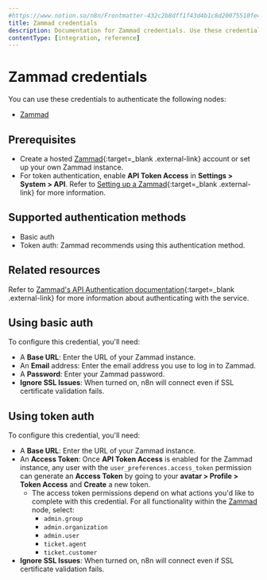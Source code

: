 ```yaml
---
#https://www.notion.so/n8n/Frontmatter-432c2b8dff1f43d4b1c8d20075510fe4
title: Zammad credentials
description: Documentation for Zammad credentials. Use these credentials to authenticate Zammad in n8n, a workflow automation platform.
contentType: [integration, reference]
---
```


# Zammad credentials

You can use these credentials to authenticate the following nodes:

- [Zammad](/integrations/builtin/app-nodes/n8n-nodes-base.zammad/)

## Prerequisites

- Create a hosted [Zammad](https://zammad.com/){:target=_blank .external-link} account or set up your own Zammad instance.
- For token authentication, enable **API Token Access** in **Settings > System > API**. Refer to [Setting up a Zammad](https://admin-docs.zammad.org/en/latest/system/integrations/zabbix.html?#setting-up-a-zammad){:target=_blank .external-link} for more information.

## Supported authentication methods

- Basic auth
- Token auth: Zammad recommends using this authentication method.

## Related resources

Refer to [Zammad's API Authentication documentation](https://docs.zammad.org/en/latest/api/intro.html?#authentication){:target=_blank .external-link} for more information about authenticating with the service.

## Using basic auth

To configure this credential, you'll need:

- A **Base URL**: Enter the URL of your Zammad instance.
- An **Email** address: Enter the email address you use to log in to Zammad.
- A **Password**: Enter your Zammad password.
- **Ignore SSL Issues**: When turned on, n8n will connect even if SSL certificate validation fails.

## Using token auth

To configure this credential, you'll need:

- A **Base URL**: Enter the URL of your Zammad instance.
- An **Access Token**: Once **API Token Access** is enabled for the Zammad instance, any user with the `user_preferences.access_token` permission can generate an **Access Token** by going to your **avatar > Profile > Token Access** and **Create** a new token.
    - The access token permissions depend on what actions you'd like to complete with this credential. For all functionality within the [Zammad](/integrations/builtin/app-nodes/n8n-nodes-base.zammad/) node, select:
        - `admin.group`
        - `admin.organization`
        - `admin.user`
        - `ticket.agent`
        - `ticket.customer`
- **Ignore SSL Issues**: When turned on, n8n will connect even if SSL certificate validation fails.

